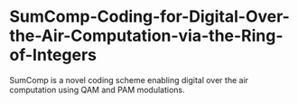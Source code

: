 # SumComp-Coding-for-Digital-Over-the-Air-Computation-via-the-Ring-of-Integers
SumComp is a novel coding scheme enabling digital over the air computation using QAM and PAM modulations.
